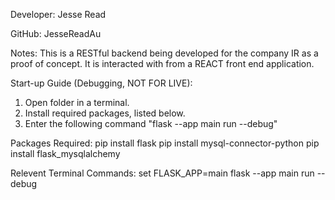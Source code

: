 Developer: Jesse Read

GitHub: JesseReadAu

Notes:  This is a RESTful backend being developed for the company IR as a proof of concept. It is interacted with
        from a REACT front end application.

Start-up Guide (Debugging, NOT FOR LIVE):
1. Open folder in a terminal.
2. Install required packages, listed below.
3. Enter the following command "flask --app main run --debug"

Packages Required:
pip install flask
pip install mysql-connector-python
pip install flask_mysqlalchemy

Relevent Terminal Commands:
set FLASK_APP=main
flask --app main run --debug